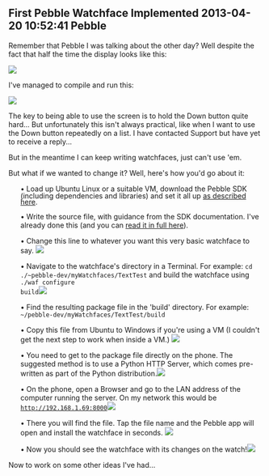 First Pebble Watchface Implemented
2013-04-20 10:52:41
Pebble
---

Remember that Pebble I was talking about the other day? Well despite the fact that half the time the display looks like this:

<a href="http://ninedof.files.wordpress.com/2013/04/img_20130416_133617.jpg">![](http://ninedof.files.wordpress.com/2013/04/img_20130416_133617.jpg?w=545)</a>

I've managed to compile and run this:

<a href="http://ninedof.files.wordpress.com/2013/04/img_20130420_114741.jpg">![](http://ninedof.files.wordpress.com/2013/04/img_20130420_114741.jpg?w=545)</a>

The key to being able to use the screen is to hold the Down button quite hard... But unfortunately this isn't always practical, like when I want to use the Down button repeatedly on a list. I have contacted Support but have yet to receive a reply...

But in the meantime I can keep writing watchfaces, just can't use 'em.

But what if we wanted to change it? Well, here's how you'd go about it:
<ol>
• <span style="line-height:12px;">Load up Ubuntu Linux or a suitable VM, download the Pebble SDK (including dependencies and libraries) and set it all up <a title="Pebble SDK" href="http://developer.getpebble.com/1/welcome">as described here</a>.</span>

• Write the source file, with guidance from the SDK documentation. I've already done this (and you can <a title="Source for basic watchface" href="https://www.dropbox.com/s/yp02w4zcf6j9w5s/textTest.c">read it in full here</a>).

• Change this line to whatever you want this very basic watchface to say. <a href="http://ninedof.files.wordpress.com/2013/04/1.jpg">![](http://ninedof.files.wordpress.com/2013/04/1.jpg)</a>

• Navigate to the watchface's directory in a Terminal. For example: <code>cd ./~pebble-dev/myWatchfaces/TextTest</code> and build the watchface using <code>./waf configure build<a href="http://ninedof.files.wordpress.com/2013/04/2.jpg">![](http://ninedof.files.wordpress.com/2013/04/2.jpg?w=545)</a></code>

• Find the resulting package file in the 'build' directory. For example: <code> ~/pebble-dev/myWatchfaces/TextTest/build</code>

• Copy this file from Ubuntu to Windows if you're using a VM (I couldn't get the next step to work when inside a VM.) <a href="http://ninedof.files.wordpress.com/2013/04/3.jpg">![](http://ninedof.files.wordpress.com/2013/04/3.jpg)</a>

• You need to get to the package file directly on the phone. The suggested method is to use a Python HTTP Server, which comes pre-written as part of the Python distribution.<a href="http://ninedof.files.wordpress.com/2013/04/4.jpg">![](http://ninedof.files.wordpress.com/2013/04/4.jpg)</a>

• On the phone, open a Browser and go to the LAN address of the computer running the server. On my network this would be <code>http://192.168.1.69:8000<a href="http://ninedof.files.wordpress.com/2013/04/5.jpg">![](http://ninedof.files.wordpress.com/2013/04/5.jpg)</a></code>

• There you will find the file. Tap the file name and the Pebble app will open and install the watchface in seconds. <a href="http://ninedof.files.wordpress.com/2013/04/6.jpg">![](http://ninedof.files.wordpress.com/2013/04/6.jpg)</a>

• Now you should see the watchface with its changes on the watch!<a href="http://ninedof.files.wordpress.com/2013/04/7.jpg">![](http://ninedof.files.wordpress.com/2013/04/7.jpg)</a>

</ol>
Now to work on some other ideas I've had...
